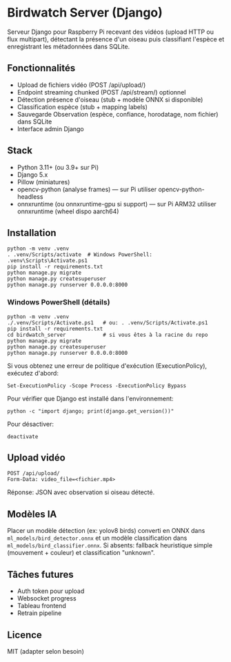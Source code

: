 # Birdwatch Server (Django)

Serveur Django pour Raspberry Pi recevant des vidéos (upload HTTP ou flux multipart), détectant la présence d'un oiseau puis classifiant l'espèce et enregistrant les métadonnées dans SQLite.

## Fonctionnalités

- Upload de fichiers vidéo (POST /api/upload/)
- Endpoint streaming chunked (POST /api/stream/) optionnel
- Détection présence d'oiseau (stub + modèle ONNX si disponible)
- Classification espèce (stub + mapping labels)
- Sauvegarde Observation (espèce, confiance, horodatage, nom fichier) dans SQLite
- Interface admin Django

## Stack

- Python 3.11+ (ou 3.9+ sur Pi)
- Django 5.x
- Pillow (miniatures)
- opencv-python (analyse frames) — sur Pi utiliser opencv-python-headless
- onnxruntime (ou onnxruntime-gpu si support) — sur Pi ARM32 utiliser onnxruntime (wheel dispo aarch64)

## Installation

```
python -m venv .venv
. .venv/Scripts/activate  # Windows PowerShell: .venv\Scripts\Activate.ps1
pip install -r requirements.txt
python manage.py migrate
python manage.py createsuperuser
python manage.py runserver 0.0.0.0:8000
```

### Windows PowerShell (détails)

```
python -m venv .venv
./.venv/Scripts/Activate.ps1   # ou: . .venv/Scripts/Activate.ps1
pip install -r requirements.txt
cd birdwatch_server            # si vous êtes à la racine du repo
python manage.py migrate
python manage.py createsuperuser
python manage.py runserver 0.0.0.0:8000
```

Si vous obtenez une erreur de politique d'exécution (ExecutionPolicy), exécutez d'abord:

```
Set-ExecutionPolicy -Scope Process -ExecutionPolicy Bypass
```

Pour vérifier que Django est installé dans l'environnement:

```
python -c "import django; print(django.get_version())"
```

Pour désactiver:

```
deactivate
```

## Upload vidéo

```
POST /api/upload/
Form-Data: video_file=<fichier.mp4>
```

Réponse: JSON avec observation si oiseau détecté.

## Modèles IA

Placer un modèle détection (ex: yolov8 birds) converti en ONNX dans `ml_models/bird_detector.onnx` et un modèle classification dans `ml_models/bird_classifier.onnx`.
Si absents: fallback heuristique simple (mouvement + couleur) et classification "unknown".

## Tâches futures

- Auth token pour upload
- Websocket progress
- Tableau frontend
- Retrain pipeline

## Licence

MIT (adapter selon besoin)
